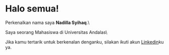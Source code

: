 # Halo semua! 

Perkenalkan nama saya **Nadilla Syihaq**.\

Saya seorang Mahasiswa di Universitas Andalas\

Jika kamu tertarik untuk berkenalan denganku, silakan ikuti akun [Linkedin](https://www.linkedin.com/in/nadilla-syihaq-583582183/)ku ya.
